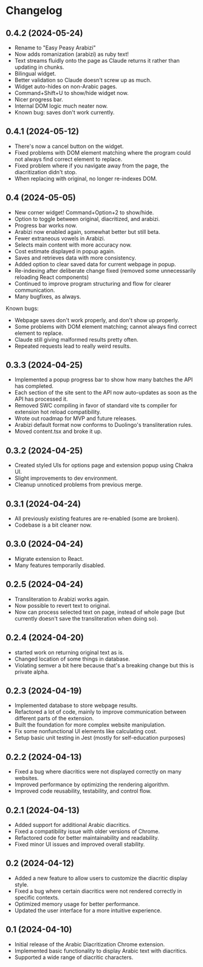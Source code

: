 # Changelog

## 0.4.2 (2024-05-24)
- Rename to "Easy Peasy Arabizi"
- Now adds romanization (arabizi) as ruby text!
- Text streams fluidly onto the page as Claude returns it rather than updating in chunks.
- Bilingual widget.
- Better validation so Claude doesn't screw up as much.
- Widget auto-hides on non-Arabic pages.
- Command+Shift+U to show/hide widget now.
- Nicer progress bar.
- Internal DOM logic much neater now.
- Known bug: saves don't work currently.

## 0.4.1 (2024-05-12)
- There's now a cancel button on the widget.
- Fixed problems with DOM element matching where the program could not always find correct element to replace.
- Fixed problem where if you navigate away from the page, the diacritization didn't stop.
- When replacing with original, no longer re-indexes DOM.

## 0.4 (2024-05-05)
- New corner widget! Command+Option+2 to show/hide.
- Option to toggle between original, diacritized, and arabizi.
- Progress bar works now.
- Arabizi now enabled again, somewhat better but still beta.
- Fewer extraneous vowels in Arabizi.
- Selects main content with more accuracy now.
- Cost estimate displayed in popup again.
- Saves and retrieves data with more consistency.
- Added option to clear saved data for current webpage in popup.
- Re-indexing after deliberate change fixed (removed some unnecessarily reloading React components)
- Continued to improve program structuring and flow for clearer communication.
- Many bugfixes, as always.

Known bugs:
- Webpage saves don't work properly, and don't show up properly.
- Some problems with DOM element matching; cannot always find correct element to replace.
- Claude still giving malformed results pretty often.
- Repeated requests lead to really weird results.

## 0.3.3 (2024-04-25)
- Implemented a popup progress bar to show how many batches the API has completed.
- Each section of the site sent to the API now auto-updates as soon as the API has processed it.
- Removed SWC compiling in favor of standard vite ts compiler for extension hot reload compatibility.
- Wrote out roadmap for MVP and future releases.
- Arabizi default format now conforms to Duolingo's transliteration rules.
- Moved content.tsx and broke it up.

## 0.3.2 (2024-04-25)
- Created styled UIs for options page and extension popup using Chakra UI.
- Slight improvements to dev environment.
- Cleanup unnoticed problems from previous merge.

## 0.3.1 (2024-04-24)
- All previously existing features are re-enabled (some are broken).
- Codebase is a bit cleaner now.

## 0.3.0 (2024-04-24)
- Migrate extension to React.
- Many features temporarily disabled.

## 0.2.5 (2024-04-24)
- Transliteration to Arabizi works again.
- Now possible to revert text to original.
- Now can process selected text on page, instead of whole page (but currently doesn't save the transliteration when doing so).

## 0.2.4 (2024-04-20)
- started work on returning original text as is.
- Changed location of some things in database.
- Violating semver a bit here because that's a breaking change but this is private alpha.

## 0.2.3 (2024-04-19)
- Implemented database to store webpage results.
- Refactored a lot of code, mainly to improve communication between different parts of the extension.
- Built the foundation for more complex website manipulation.
- Fix some nonfunctional UI elements like calculating cost.
- Setup basic unit testing in Jest (mostly for self-education purposes)

## 0.2.2 (2024-04-13)
- Fixed a bug where diacritics were not displayed correctly on many websites.
- Improved performance by optimizing the rendering algorithm.
- Improved code reusability, testability, and control flow.

## 0.2.1 (2024-04-13)
- Added support for additional Arabic diacritics.
- Fixed a compatibility issue with older versions of Chrome.
- Refactored code for better maintainability and readability.
- Fixed minor UI issues and improved overall stability.

## 0.2 (2024-04-12)
- Added a new feature to allow users to customize the diacritic display style.
- Fixed a bug where certain diacritics were not rendered correctly in specific contexts.
- Optimized memory usage for better performance.
- Updated the user interface for a more intuitive experience.

## 0.1 (2024-04-10)
- Initial release of the Arabic Diacritization Chrome extension.
- Implemented basic functionality to display Arabic text with diacritics.
- Supported a wide range of diacritic characters.